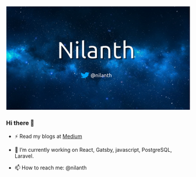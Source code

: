 
[![Nilanth](https://github.com/Nilanth/nilanth/blob/main/nilanth-bg.png)](https://twitter.com/nilanth)

### Hi there 👋

- ⚡ Read my blogs at [Medium](http://nilanth.medium.com)

- 🔭 I’m currently working on React, Gatsby, javascript, PostgreSQL, Laravel.

- 📫 How to reach me: @nilanth

<!--
**Nilanth/nilanth** is a ✨ _special_ ✨ repository because its `README.md` (this file) appears on your GitHub profile.

Here are some ideas to get you started:

- 🔭 I’m currently working on ...
- 🌱 I’m currently learning ...
- 👯 I’m looking to collaborate on ...
- 🤔 I’m looking for help with ...
- 💬 Ask me about ...
- 📫 How to reach me: ...
- 😄 Pronouns: ...
- ⚡ Fun fact: ...
-->
